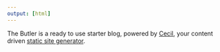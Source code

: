 ```yaml
---
output: [html]
---
```

The Butler is a ready to use starter blog, powered by [Cecil](https://cecil.app), your content driven [static site generator](https://jamstack.org/glossary/ssg/).
